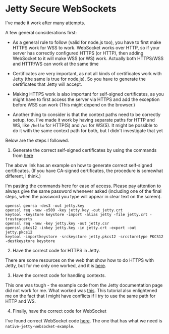 # Jetty Secure WebSockets #

I've made it work after many attempts.

A few general considerations first:

- As a general rule to follow (valid for node.js too), you have to first make HTTPS work for WSS to work. WebSocket works over HTTP, so if your server has correctly configured HTTPS (or HTTP), then adding WebSocket to it will make WSS (or WS) work. Actually both HTTPS/WSS and HTTP/WS can work at the same time

- Certificates are very important, as not all kinds of certificates work with Jetty (the same is true for node.js). So you have to generate the certificates that Jetty will accept.

- Making HTTPS work is also important for self-signed certificates, as you might have to first access the server via HTTPS and add the exception before WSS can work (This might depend on the browser.)

- Another thing to consider is that the context paths need to be correctly setup, too. I've made it work by having separate paths for HTTP and WS, like `/hello` for HTTP(S) and `/ws` for WS(S). It might be possible to do it with the same context path for both, but I didn't investigate that yet

Below are the steps I followed.

1) Generate the correct self-signed certificates by using the commands from [here](http://stackoverflow.com/questions/4008837/configure-ssl-on-jetty)

The above link has an example on how to generate correct self-signed certificates. (If you have CA-signed certificates, the procedure is somewhat different, I think.)

I'm pasting the commands here for ease of access. Please pay attention to always give the same password whenever asked (including one of the final steps, when the password you type will appear in clear text on the screen).

<!-- language: lang-sh -->
    openssl genrsa -des3 -out jetty.key
    openssl req -new -x509 -key jetty.key -out jetty.crt
    keytool -keystore keystore -import -alias jetty -file jetty.crt -trustcacerts
    openssl req -new -key jetty.key -out jetty.csr
    openssl pkcs12 -inkey jetty.key -in jetty.crt -export -out jetty.pkcs12
    keytool -importkeystore -srckeystore jetty.pkcs12 -srcstoretype PKCS12 -destkeystore keystore

2) Have the correct code for HTTPS in Jetty.

There are some resources on the web that show how to do HTTPS with Jetty, but for me only one worked, and it is [here](http://stackoverflow.com/questions/14362245/programatically-configure-ssl-for-jetty-9-embedded).

3) Have the correct code for handling contexts.

This one was tough - the example code from the Jetty documentation page did not work for me.
What worked was [this](http://wiki.eclipse.org/Jetty/Tutorial/Embedding_Jetty#Setting_Contexts). This tutorial also enlightened me on the fact that I might have conflicts if I try to use the same path for HTTP and WS.

4) Finally, have the correct code for WebSocket

I've found correct WebSocket code [here](https://github.com/jetty-project/embedded-jetty-websocket-examples). The one that has what we need is `native-jetty-websocket-example`.
